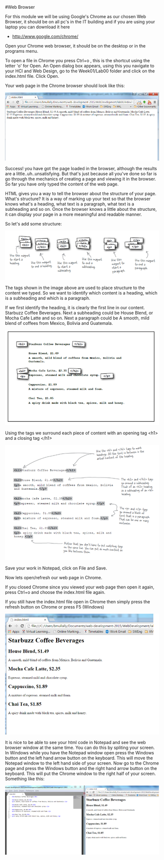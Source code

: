 #Web Browser

For this module we will be using Google's Chrome as our chosen Web Browser, it should be on all pc's in the IT building and if you are using your laptop you can download it here

- <http://www.google.com/chrome/>

Open your Chrome web browser, it should be on the desktop or in the programs menu.

To open a file in Chrome you press Ctrl+o , this is the shortcut using the letter 'o' for Open. 
An Open dialog box appears, using this you navigate to your HCI and Web Design, go to the Week01/Lab00 folder and click on the index.html file. Click Open.

Your web page in the Chrome browser should look like this:

![](./img/17.png)

Success! you have got the page loaded in the browser, although the results are a little..uh..unsatisfying. But that's just because all you've done so far is go through the mechanics of creating a page and viewing it in the browser. So far you have only typed the content of the web page.

HTML gives you a way to tell the browser about the structure of your page. What's structure? It is a way of marking up your text so that the browser knows what's a heading, what text is a paragraph, what text is a subheading and so on. Once the browser knows a little about the structure, it can display your page in a more meaningful and readable manner.

So let's add some structure:

![](./img/18.png)

The tags shown in the image above are used to place structure to the content we typed. So we want to identify which content is a heading, which is a subheading and which is a paragraph.

If we first identify the heading, it is clearly the first line in our content. Starbuzz Coffee Beverages.
Next a subheading could be House Blend, or Mocha Cafe Latte and so on.
Next a paragraph could be A smooth, mild blend of coffees from Mexico, Bolivia and Guatemala.

![](./img/19.png)

Using the tags we surround each piece of content with an opening tag \<h1\> and a closing tag \</h1\>

![](./img/20.png)


Save your work in Notepad, click on File and Save.

Now lets open/refresh our web page in Chrome.

If you closed Chrome since you viewed your web page then open it again, press Ctrl+o and choose the index.html file again.

If you still have the index.html file open in Chrome then simply press the refresh button on Chrome or press F5 (Windows)

![](./img/21.png)

It is nice to be able to see your html code in Notepad and see the web browser window at the same time. You can do this by spliting your screen. In Windows while you have the Notepad window open press the Windows button and the left hand arrow button on the keyboard. This will move the Notepad window to the left hand side of your screen. Now go to the Chrome page and press the Windows button and the right hand arrow button on the keyboard. This will put the Chrome window to the right half of your screen. Something like this:

![](./img/22.png)

